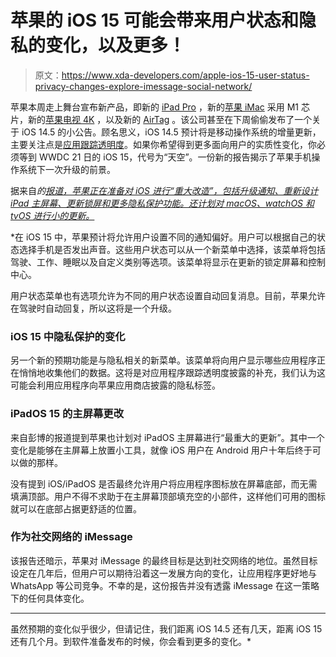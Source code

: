 # 苹果的 iOS 15 可能会带来用户状态和隐私的变化，以及更多！

> 原文：<https://www.xda-developers.com/apple-ios-15-user-status-privacy-changes-explore-imessage-social-network/>

苹果本周走上舞台宣布新产品，即新的 [iPad Pro](https://www.xda-developers.com/ipad-pro/) ，新的[苹果 iMac](https://www.xda-developers.com/apple-announces-new-m1-powered-imac/) 采用 M1 芯片，新的[苹果电视 4K](https://www.xda-developers.com/apple-tv-4k-revealed-with-a12-bionic-chip-and-new-siri-remote/) ，以及新的 [AirTag](https://www.xda-developers.com/apple-airtag-location-tracking-lost-items/) 。该公司甚至在下周偷偷发布了一个关于 iOS 14.5 的小公告。顾名思义，iOS 14.5 预计将是移动操作系统的增量更新，主要关注点是[应用跟踪透明度](https://www.xda-developers.com/google-app-tracking-transparency-android/)。如果你希望得到更多面向用户的实质性变化，你必须等到 WWDC 21 日的 iOS 15，代号为“天空”。一份新的报告揭示了苹果手机操作系统下一次升级的前景。

据来自*的[报道，苹果正在准备对 iOS 进行“重大改造”，包括升级通知、重新设计 iPad 主屏幕、更新锁屏和更多隐私保护功能。还计划对 macOS、watchOS 和 tvOS 进行小的更新。](https://www.bloomberg.com/news/articles/2021-04-22/apple-plans-notifications-ipad-home-screen-upgrades-for-ios-15?sref=ExbtjcSG)*

 *在 iOS 15 中，苹果预计将允许用户设置不同的通知偏好。用户可以根据自己的状态选择手机是否发出声音。这些用户状态可以从一个新菜单中选择，该菜单将包括驾驶、工作、睡眠以及自定义类别等选项。该菜单将显示在更新的锁定屏幕和控制中心。

用户状态菜单也有选项允许为不同的用户状态设置自动回复消息。目前，苹果允许在驾驶时自动回复，所以这将是一个升级。

### iOS 15 中隐私保护的变化

另一个新的预期功能是与隐私相关的新菜单。该菜单将向用户显示哪些应用程序正在悄悄地收集他们的数据。这将是对应用程序跟踪透明度披露的补充，我们认为这可能会利用应用程序向苹果应用商店披露的隐私标签。

### iPadOS 15 的主屏幕更改

来自彭博的报道提到苹果也计划对 iPadOS 主屏幕进行“最重大的更新”。其中一个变化是能够在主屏幕上放置小工具，就像 iOS 用户在 Android 用户十年后终于可以做的那样。

没有提到 iOS/iPadOS 是否最终允许用户将应用程序图标放在屏幕底部，而无需填满顶部。用户不得不求助于在主屏幕顶部填充空的小部件，这样他们可用的图标就可以在底部占据更舒适的位置。

### 作为社交网络的 iMessage

该报告还暗示，苹果对 iMessage 的最终目标是达到社交网络的地位。虽然目标设定在几年后，但用户可以期待沿着这一发展方向的变化，让应用程序更好地与 WhatsApp 等公司竞争。不幸的是，这份报告并没有透露 iMessage 在这一策略下的任何具体变化。

* * *

虽然预期的变化似乎很少，但请记住，我们距离 iOS 14.5 还有几天，距离 iOS 15 还有几个月。到软件准备发布的时候，你会看到更多的变化。*